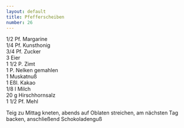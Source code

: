 ```yaml
---
layout: default
title: Pfefferscheiben
number: 26
---
```


1/2 Pf. Margarine  
1/4 Pf. Kunsthonig  
3/4 Pf. Zucker  
3 Eier  
1 1/2 P. Zimt  
1 P. Nelken gemahlen  
1 Muskatnuß  
1 Eßl. Kakao  
1/8 l Milch  
20 g Hirschhornsalz  
1 1/2 Pf. Mehl

Teig zu Mittag kneten, abends auf Oblaten streichen, am nächsten Tag backen, anschließend Schokoladenguß
